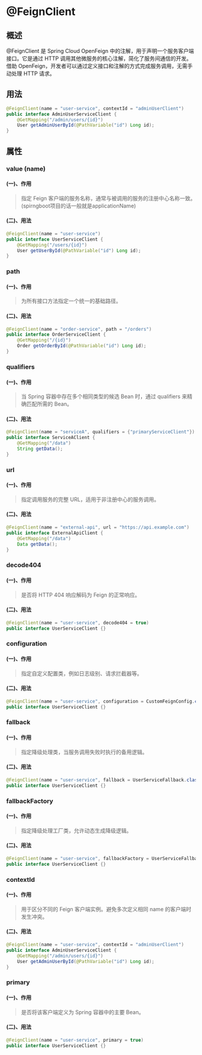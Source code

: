 # @FeignClient

## 概述

@FeignClient 是 Spring Cloud OpenFeign 中的注解，用于声明一个服务客户端接口。它是通过 HTTP 调用其他微服务的核心注解，简化了服务间通信的开发。借助 OpenFeign，开发者可以通过定义接口和注解的方式完成服务调用，无需手动处理 HTTP 请求。



## 用法

```java
@FeignClient(name = "user-service", contextId = "adminUserClient")
public interface AdminUserServiceClient {
    @GetMapping("/admin/users/{id}")
    User getAdminUserById(@PathVariable("id") Long id);
}
```





## 属性

### value (name)

#### (一)、作用

> 指定 Feign 客户端的服务名称，通常与被调用的服务的注册中心名称一致。(spirngboot项目的话一般就是applicationName)

#### (二)、用法

```java
@FeignClient(name = "user-service")
public interface UserServiceClient {
    @GetMapping("/users/{id}")
    User getUserById(@PathVariable("id") Long id);
}
```

### path

#### (一)、作用

> 为所有接口方法指定一个统一的基础路径。

#### (二)、用法

```java
@FeignClient(name = "order-service", path = "/orders")
public interface OrderServiceClient {
    @GetMapping("/{id}")
    Order getOrderById(@PathVariable("id") Long id);
}
```

### qualifiers

#### (一)、作用

> 当 Spring 容器中存在多个相同类型的候选 Bean 时，通过 qualifiers 来精确匹配所需的 Bean。

#### (二)、用法

```java
@FeignClient(name = "serviceA", qualifiers = {"primaryServiceClient"})
public interface ServiceAClient {
    @GetMapping("/data")
    String getData();
}
```

### url

#### (一)、作用

> 指定调用服务的完整 URL，适用于非注册中心的服务调用。

#### (二)、用法

```java
@FeignClient(name = "external-api", url = "https://api.example.com")
public interface ExternalApiClient {
    @GetMapping("/data")
    Data getData();
}
```

### decode404

#### (一)、作用

> 是否将 HTTP 404 响应解码为 Feign 的正常响应。

#### (二)、用法

```java
@FeignClient(name = "user-service", decode404 = true)
public interface UserServiceClient {}
```

### configuration

#### (一)、作用

> 指定自定义配置类，例如日志级别、请求拦截器等。

#### (二)、用法

```java
@FeignClient(name = "user-service", configuration = CustomFeignConfig.class)
public interface UserServiceClient {}
```

### fallback

#### (一)、作用

> 指定降级处理类，当服务调用失败时执行的备用逻辑。

#### (二)、用法

```java
@FeignClient(name = "user-service", fallback = UserServiceFallback.class)
public interface UserServiceClient {}
```

### fallbackFactory

#### (一)、作用

> 指定降级处理工厂类，允许动态生成降级逻辑。

#### (二)、用法

```java
@FeignClient(name = "user-service", fallbackFactory = UserServiceFallbackFactory.class)
public interface UserServiceClient {}
```

### contextId

#### (一)、作用

> 用于区分不同的 Feign 客户端实例。避免多次定义相同 name 的客户端时发生冲突。

#### (二)、用法

```java
@FeignClient(name = "user-service", contextId = "adminUserClient")
public interface AdminUserServiceClient {
    @GetMapping("/admin/users/{id}")
    User getAdminUserById(@PathVariable("id") Long id);
}
```

### primary

#### (一)、作用

> 是否将该客户端定义为 Spring 容器中的主要 Bean。

#### (二)、用法

```java
@FeignClient(name = "user-service", primary = true)
public interface UserServiceClient {}
```



